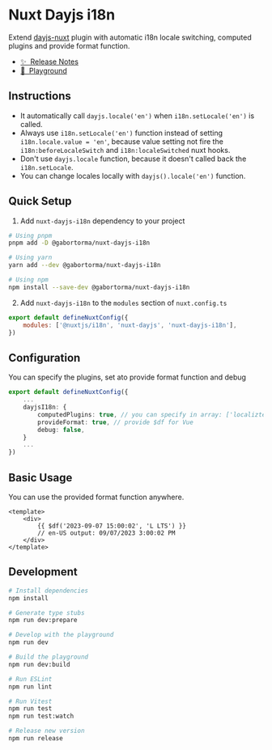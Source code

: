 # Nuxt Dayjs i18n

Extend [dayjs-nuxt](https://github.com/fumeapp/dayjs) plugin with automatic i18n locale switching, computed plugins and provide format function.

- [✨ &nbsp;Release Notes](/CHANGELOG.md)
- [👾 &nbsp;Playground](/https://stackblitz.com/edit/nuxt-dayjs-i18n)

## Instructions

<!-- Highlight some of the features your module provide here -->

- It automatically call `dayjs.locale('en')` when `i18n.setLocale('en')` is called.
- Always use `i18n.setLocale('en')` function instead of setting `i18n.locale.value = 'en'`, because value setting not fire the `i18n:beforeLocaleSwitch` and `i18n:localeSwitched` nuxt hooks.
- Don't use `dayjs.locale` function, because it doesn't called back the `i18n.setLocale`.
- You can change locales locally with `dayjs().locale('en')` function.

## Quick Setup

1. Add `nuxt-dayjs-i18n` dependency to your project

```bash
# Using pnpm
pnpm add -D @gabortorma/nuxt-dayjs-i18n

# Using yarn
yarn add --dev @gabortorma/nuxt-dayjs-i18n

# Using npm
npm install --save-dev @gabortorma/nuxt-dayjs-i18n
```

2. Add `nuxt-dayjs-i18n` to the `modules` section of `nuxt.config.ts`

```js
export default defineNuxtConfig({
	modules: ['@nuxtjs/i18n', 'nuxt-dayjs', 'nuxt-dayjs-i18n'],
})
```

## Configuration

You can specify the plugins, set ato provide format function and debug

```ts
export default defineNuxtConfig({
	...
	dayjsI18n: {
		computedPlugins: true, // you can specify in array: ['localiztedFormat', 'relativeTime', 'localeData']
		provideFormat: true, // provide $df for Vue
		debug: false,
	}
	...
})
```

## Basic Usage

You can use the provided format function anywhere.

```vue
<template>
	<div>
		{{ $df('2023-09-07 15:00:02', 'L LTS') }}
		// en-US output: 09/07/2023 3:00:02 PM
	</div>
</template>
```

## Development

```bash
# Install dependencies
npm install

# Generate type stubs
npm run dev:prepare

# Develop with the playground
npm run dev

# Build the playground
npm run dev:build

# Run ESLint
npm run lint

# Run Vitest
npm run test
npm run test:watch

# Release new version
npm run release
```
